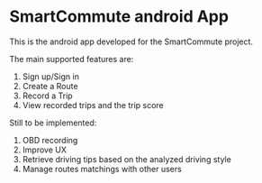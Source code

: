 # SmartCommute android App

This is the android app developed for the SmartCommute project. 

The main supported features are: 

1) Sign up/Sign in
2) Create a Route
3) Record a Trip 
4) View recorded trips and the trip score

Still to be implemented: 
1) OBD recording 
2) Improve UX
3) Retrieve driving tips based on the analyzed driving style
4) Manage routes matchings with other users
